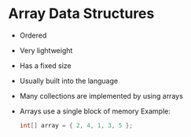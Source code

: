 # Array Data Structures
- Ordered
- Very lightweight
- Has a fixed size
- Usually built into the language
- Many collections are implemented by using arrays
- Arrays use a single block of memory
  Example: 
  
  ```csharp
  int[] array = { 2, 4, 1, 3, 5 };
```
